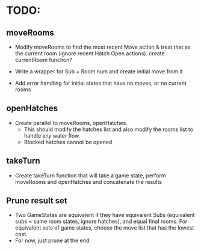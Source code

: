 # TODO:

## moveRooms 
* Modify moveRooms to find the most recent Move action & treat that as the current room (ignore recent Hatch Open actions). create currentRoom function?

* Write a wrapper for Sub + Room num and create initial move from it
* Add error handling for initial states that have no moves, or no current rooms

## openHatches
* Create parallel to moveRooms, openHatches.  
  * This should modify the hatches list and also modify the rooms list to handle any water flow.  
  * Blocked hatches cannot be opened

## takeTurn
* Create takeTurn function that will take a game state, perform moveRooms and openHatches and concatenate the results

## Prune result set
* Two GameStates are equivalent if they have equivalent Subs (equivalent subs = same room states, ignore hatches), and equal final rooms.  For equivalent sets of game states, choose the move list that has the lowest cost.
* For now, just prune at the end.